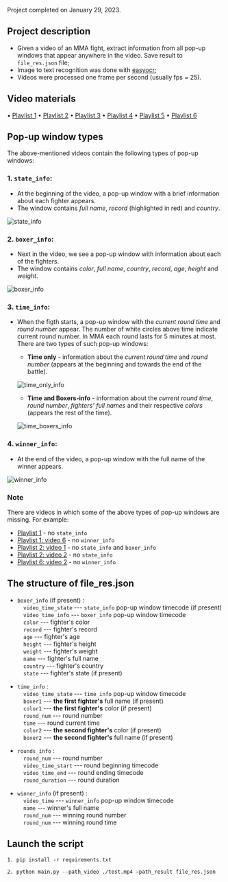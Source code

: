 Project completed on January 29, 2023.
 
## Project description
- Given a video of an MMA fight, extract information from all pop-up windows that appear anywhere in the video. Save result to `file_res.json` file;
- Image to text recognition was done with [easyocr](https://github.com/JaidedAI/EasyOCR);
- Videos were processed one frame per second (usually fps = 25).

## Video materials
• [Playlist 1](https://youtube.com/playlist?list=PLukHrO2gJzOoWizPv3Rx5lk46ehXjPZUk) • [Playlist 2](https://youtube.com/playlist?list=PLukHrO2gJzOqzGP6qQd6ziqZTazm078IK) • [Playlist 3](https://youtube.com/playlist?list=PLukHrO2gJzOq5X1iaK3scyRhWlOnylu6d) • [Playlist 4](https://youtube.com/playlist?list=PLukHrO2gJzOrSRlPjeq_KX06kLUe-S-gD) • [Playlist 5](https://youtube.com/playlist?list=PLukHrO2gJzOrhaUcULTA2JpQVuHRCxzUx) • [Playlist 6](https://youtube.com/playlist?list=PLukHrO2gJzOrGCOruMsry6APdOMMbtz16) 

## Pop-up window types
The above-mentioned videos contain the following types of pop-up windows:
### 1. `state_info`:
- At the beginning of the video, a pop-up window with a brief information about each fighter appears. 
- The window contains *full name*, *record* (highlighted in red) and *country*. 

![state_info](https://user-images.githubusercontent.com/81459892/217808050-465f012a-ac0c-47a7-8297-6ebd21ef0c63.png)

### 2. `boxer_info`:
- Next in the video, we see a pop-up window with information about each of the fighters. 
- The window contains *color*, *full name*, *country*, *record*, *age*, *height* and *weight*.

![boxer_info](https://user-images.githubusercontent.com/81459892/217809363-194084b7-eda6-4b8a-b9d5-44c22a9cea2b.png)

### 3. `time_info`:
- When the figth starts, a pop-up window with the *current round time* and *round number* appear. The number of white circles above time indicate current round number. In MMA each round lasts for 5 minutes at most. There are two types of such pop-up windows:
  - **Time only** - information about the *current round time* and *round number* (appears at the beginning and towards the end of the battle).

  ![time_only_info](https://user-images.githubusercontent.com/81459892/217810290-efca14bb-47a9-4d5c-962d-5ce0bf493271.png)
  
  - **Time and Boxers-info** -  information about the *current round time*, *round number*, *fighters' full names* and their respective *colors* (appears the rest of the time).

  ![time_boxers_info](https://user-images.githubusercontent.com/81459892/217810669-a772e1df-404c-4974-b64a-91fedcda44e8.png)

### 4. `winner_info`:
- At the end of the video, a pop-up window with the full name of the winner appears.

![winner_info](https://user-images.githubusercontent.com/81459892/217811748-3f218a17-edb4-4cad-8f2b-d3aaf6c488d1.png)

### Note
There are videos in which some of the above types of pop-up windows are missing. For example:

- [Playlist 1](https://youtube.com/playlist?list=PLukHrO2gJzOoWizPv3Rx5lk46ehXjPZUk) - no `state_info`
- [Playlist 1: video 6](https://colab.research.google.com/drive/1UXZP_SAvMIiKXdHSvvdEow3qEAm6VjaZ?authuser=1#scrollTo=iz4WepcC4ZX0:~:text=%2D%20%D0%BD%D0%B5%D1%82%20state_info-,Playlist%201%3A%20video%206,-%2D%20%D0%BD%D0%B5%D1%82%20winner_info) - no `winner_info`
- [Playlist 2: video 1](https://colab.research.google.com/drive/1UXZP_SAvMIiKXdHSvvdEow3qEAm6VjaZ?authuser=1#scrollTo=iz4WepcC4ZX0:~:text=%2D%20%D0%BD%D0%B5%D1%82%20winner_info-,Playlist%202%3A%20video%201,-%2D%20%D0%BD%D0%B5%D1%82%20state_info%20%D0%B8) - no `state_info` and `boxer_info`
- [Playlist 2: video 2](https://colab.research.google.com/drive/1UXZP_SAvMIiKXdHSvvdEow3qEAm6VjaZ?authuser=1#scrollTo=iz4WepcC4ZX0:~:text=state_info%20%D0%B8%20boxer_info-,Playlist%202%3A%20video%202,-%2D%20%D0%BD%D0%B5%D1%82%20state_info) - no `state_info`
- [Playlist 6: video 2](https://www.youtube.com/watch?v=Bf-BlSKDeuc&list=PLukHrO2gJzOrGCOruMsry6APdOMMbtz16&index=2) - no `winner_info`

## The structure of file_res.json
- `boxer_info` (if present) : \
    &emsp;`video_time_state` ---  `state_info` pop-up window timecode (if present) \
    &emsp;`video_time_info` ---  `boxer_info` pop-up window timecode  \
    &emsp;`color` ---  fighter's color \
    &emsp;`record` ---  fighter's record \
    &emsp;`age` ---  fighter's age \
    &emsp;`height` ---  fighter's height \
    &emsp;`weight` ---  fighter's weight \
    &emsp;`name` ---  fighter's full name \
    &emsp;`country` ---  fighter's country \
    &emsp;`state` ---  fighter's state (if present)

- `time_info` : \
  &emsp;`video_time_state` ---  `time_info` pop-up window timecode \
  &emsp;`boxer1` ---   **the first fighter's** full name (if present) \
  &emsp;`color1` ---  **the first fighter's** color (if present) \
  &emsp;`round_num` ---  round number \
  &emsp;`time` ---  round current time \
  &emsp;`color2` ---  **the second fighter's** color (if present)  \
  &emsp;`boxer2` ---  **the second fighter's** full name (if present) 

- `rounds_info` : \
  &emsp;`round_num` --- round number \
  &emsp;`video_time_start` --- round beginning timecode \
  &emsp;`video_time_end` --- round ending timecode \
  &emsp;`round_duration` --- round duration 

- `winner_info` (if present) : \
  &emsp;`video_time` --- `winner_info` pop-up window timecode \
  &emsp;`name` --- winner's full name \
  &emsp;`round_num` --- winning round number \
  &emsp;`round_num` --- winning round time 
 
## Launch the script
````
1. pip install -r requirements.txt
````
````
2. python main.py --path_video ./test.mp4 –path_result file_res.json
````
